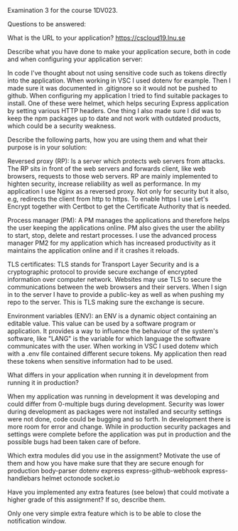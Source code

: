 Examination 3 for the course 1DV023.

Questions to be answered:

What is the URL to your application?
https://cscloud19.lnu.se

Describe what you have done to make your application secure, both in code and when configuring your application server:

In code I've thought about not using sensitive code such as tokens directly into the application. When working in VSC I used dotenv for example. Then I made sure it was documented in .gitignore so it would not be pushed to github. 
When configuring my application I tried to find suitable packages to install. One of these were helmet, which helps securing Express application by setting various HTTP headers. 
One thing I also made sure I did was to keep the npm packages up to date and not work with outdated products, which could be a security weakness.

Describe the following parts, how you are using them and what their purpose is in your solution:

Reversed proxy (RP): Is a server which protects web servers from attacks. The RP sits in front of the web servers and forwards client, like web browsers, requests to those web servers. RP are mainly implemented to highten security, increase reliability as well as performance. 
In my application I use Nginx as a reversed proxy. Not only for security but it also, e.g, redirects the client from http to https. To enable https I use Let's Encrypt together with Certbot to get the Certificate Authority that is needed.

Process manager (PM): A PM manages the applications and therefore helps the user keeping the applications online. PM also gives the user the ability to start, stop, delete and restart processes. I use the advanced process manager PM2 for my application which has increased productivity as it maintains the application online and if it crashes it reloads.

TLS certificates: TLS stands for Transport Layer Security and is a cryptographic protocol to provide secure exchange of encrypted information over computer network. Websites may use TLS to secure the communications between the web browsers and their servers.
When I sign in to the server I have to provide a public-key as well as when pushing my repo to the server. This is TLS making sure the exchange is secure. 

Environment variables (ENV): an ENV is a dynamic object containing an editable value. This value can be used by a software program or application. It provides a way to influence the behaviour of the system's software, like "LANG" is the variable for which language the software communicates with the user.
When working in VSC I used dotenv which with a .env file contained different secure tokens. My application then read these tokens when sensitive information had to be used. 

What differs in your application when running it in development from running it in production?

When my application was running in development it was developing and could differ from 0-multiple bugs during development. Security was lower during development as packages were not installed and security settings were not done, code could be bugging and so forth. In development there is more room for error and change. 
While in production security packages and settings were complete before the application was put in production and the possible bugs had been taken care of before. 

Which extra modules did you use in the assignment? Motivate the use of them and how you have make sure that they are secure enough for production
body-parser
dotenv
express
express-github-webhook
express-handlebars
helmet
octonode
socket.io

Have you implemented any extra features (see below) that could motivate a higher grade of this assignment? If so, describe them.

Only one very simple extra feature which is to be able to close the notification window.
